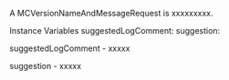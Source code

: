 A MCVersionNameAndMessageRequest is xxxxxxxxx.Instance Variables	suggestedLogComment:		<Object>	suggestion:		<Object>suggestedLogComment	- xxxxxsuggestion	- xxxxx
